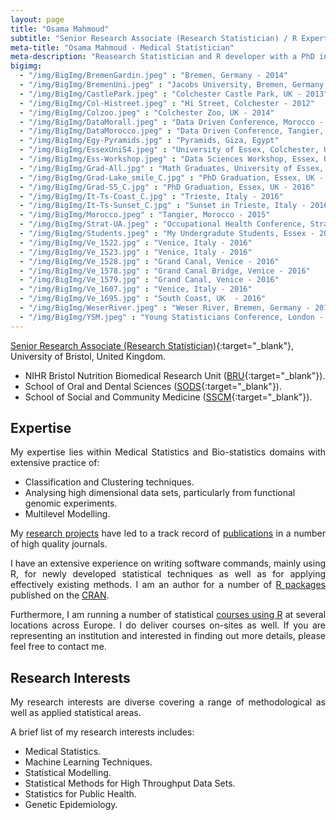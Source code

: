 ```yaml
---
layout: page
title: "Osama Mahmoud"
subtitle: "Senior Research Associate (Research Statistician) / R Expert"
meta-title: "Osama Mahmoud - Medical Statistician"
meta-description: "Reasearch Statistician and R developer with a PhD in Biostatistics, a MSc and a Bachelor degrees in Applied Statistics. An expert in classification and clustering techniques, statistical multilevel modelling and data analysis of public health studies"
bigimg:
  - "/img/BigImg/BremenGardin.jpeg" : "Bremen, Germany - 2014"
  - "/img/BigImg/BremenUni.jpeg" : "Jacobs University, Bremen, Germany - 2014"
  - "/img/BigImg/CastlePark.jpeg" : "Colchester Castle Park, UK - 2013"
  - "/img/BigImg/Col-Histreet.jpeg" : "Hi Street, Colchester - 2012"
  - "/img/BigImg/Colzoo.jpeg" : "Colchester Zoo, UK - 2014"
  - "/img/BigImg/DataMorall.jpeg" : "Data Driven Conference, Morocco - 2014"
  - "/img/BigImg/DataMorocco.jpeg" : "Data Driven Conference, Tangier, Morocco - 2014"
  - "/img/BigImg/Egy-Pyramids.jpg" : "Pyramids, Giza, Egypt"
  - "/img/BigImg/EssexUniS4.jpeg" : "University of Essex, Colchester, UK - 2012"
  - "/img/BigImg/Ess-Workshop.jpeg" : "Data Sciences Workshop, Essex, UK - 2015"
  - "/img/BigImg/Grad-All.jpg" : "Math Graduates, University of Essex, UK - 2016"
  - "/img/BigImg/Grad-Lake_smile_C.jpg" : "PhD Graduation, Essex, UK - 2016"
  - "/img/BigImg/Grad-S5_C.jpg" : "PhD Graduation, Essex, UK - 2016"
  - "/img/BigImg/It-Ts-Coast_C.jpg" : "Trieste, Italy - 2016"
  - "/img/BigImg/It-Ts-Sunset_C.jpg" : "Sunset in Trieste, Italy - 2016"
  - "/img/BigImg/Morocco.jpeg" : "Tangier, Morocco - 2015"
  - "/img/BigImg/Strat-UA.jpeg" : "Occupational Health Conference, Stratford-Upon-Avon, UK - 2016"
  - "/img/BigImg/Students.jpeg" : "My Undergradute Students, Essex - 2013"
  - "/img/BigImg/Ve_1522.jpg" : "Venice, Italy - 2016"
  - "/img/BigImg/Ve_1523.jpg" : "Venice, Italy - 2016"
  - "/img/BigImg/Ve_1528.jpg" : "Grand Canal, Venice - 2016"
  - "/img/BigImg/Ve_1578.jpg" : "Grand Canal Bridge, Venice - 2016"
  - "/img/BigImg/Ve_1579.jpg" : "Grand Canal, Venice - 2016"
  - "/img/BigImg/Ve_1607.jpg" : "Venice, Italy - 2016"
  - "/img/BigImg/Ve_1695.jpg" : "South Coast, UK  - 2016"
  - "/img/BigImg/WeserRiver.jpeg" : "Weser River, Bremen, Germany - 2014"
  - "/img/BigImg/YSM.jpeg" : "Young Statisticians Conference, London - 2013"
---
```

[Senior Research Associate (Research Statistician)](http://research-information.bristol.ac.uk/en/persons/osama-mahmoud(678d8565-36f9-4178-9c78-c4371afc9541).html "View academic profile"){:target="_blank"}, University of Bristol, United Kingdom.

  - NIHR Bristol Nutrition Biomedical Research Unit ([BRU](http://www.uhbristol.nhs.uk/research-innovation/our-research/bristol-nutrition-bru/about-us/staff/osama-mahmoud/){:target="_blank"}).
  - School of Oral and Dental Sciences ([SODS](http://www.bris.ac.uk/dental/people/341427){:target="_blank"}).
  - School of Social and Community Medicine ([SSCM](http://www.bris.ac.uk/social-community-medicine/people/osama-mahmoud/){:target="_blank"}).
  
## Expertise

<p align="justify">
My expertise lies within Medical Statistics and Bio-statistics domains with extensive practice of:</p>
 
  - Classification and Clustering techniques.
  - Analysing high dimensional data sets, particularly from functional genomic experiments.
  - Multilevel Modelling.

<p align="justify">
My <a href="/Research" title="List of projects" target="_blank">research projects</a> have led to a track record of <a href="/Research/Publications" title="List of publications" target="_blank">publications</a> in a number of high quality journals.
</p>

<p align="justify">
I have an extensive experience on writing software commands, mainly using R, for newly developed statistical techniques as well as for applying effectively existing methods. I am an author for a number of <a href="https://www.rdocumentation.org/collaborators/name/Osama%20Mahmoud" target="_blank" title="Published packages">R packages</a> published on the <a href="https://cran.r-project.org/" target="_blank" title="Comprehensive R Archive Network">CRAN</a>. 
</p>

<p align="justify">
Furthermore, I am running a number of statistical <a href="/R-courses" title="Details on R courses">courses using R</a> at several locations across Europe. I do deliver courses on-sites as well. If you are representing an institution and interested in finding out more details, please feel free to contact me.
</p>

## Research Interests

<p align="justify">
My research interests are diverse covering a range of methodological as well as applied statistical areas.
</p>

A brief list of my research interests includes:

  - Medical Statistics.
  - Machine Learning Techniques.
  - Statistical Modelling.
  - Statistical Methods for High Throughput Data Sets.
  - Statistics for Public Health.
  - Genetic Epidemiology.